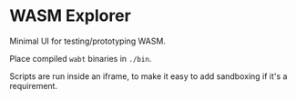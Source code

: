 # WASM Explorer
Minimal UI for testing/prototyping WASM.

Place compiled `wabt` binaries in `./bin`.

Scripts are run inside an iframe, to make it easy to add sandboxing if it's a requirement.